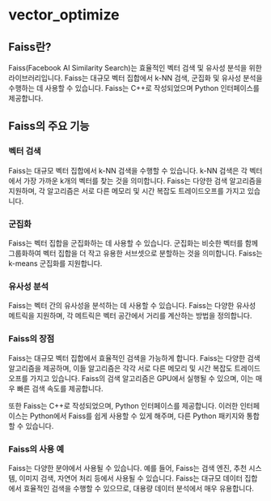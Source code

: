 # vector_optimize

## Faiss란?
Faiss(Facebook AI Similarity Search)는 효율적인 벡터 검색 및 유사성 분석을 위한 라이브러리입니다. Faiss는 대규모 벡터 집합에서 k-NN 검색, 군집화 및 유사성 분석을 수행하는 데 사용할 수 있습니다. Faiss는 C++로 작성되었으며 Python 인터페이스를 제공합니다.

## Faiss의 주요 기능
### 벡터 검색
Faiss는 대규모 벡터 집합에서 k-NN 검색을 수행할 수 있습니다. k-NN 검색은 각 벡터에서 가장 가까운 k개의 벡터를 찾는 것을 의미합니다. Faiss는 다양한 검색 알고리즘을 지원하며, 각 알고리즘은 서로 다른 메모리 및 시간 복잡도 트레이드오프를 가지고 있습니다.

### 군집화
Faiss는 벡터 집합을 군집화하는 데 사용할 수 있습니다. 군집화는 비슷한 벡터를 함께 그룹화하여 벡터 집합을 더 작고 유용한 서브셋으로 분할하는 것을 의미합니다. Faiss는 k-means 군집화를 지원합니다.

### 유사성 분석
Faiss는 벡터 간의 유사성을 분석하는 데 사용할 수 있습니다. Faiss는 다양한 유사성 메트릭을 지원하며, 각 메트릭은 벡터 공간에서 거리를 계산하는 방법을 정의합니다.

### Faiss의 장점
Faiss는 대규모 벡터 집합에서 효율적인 검색을 가능하게 합니다. Faiss는 다양한 검색 알고리즘을 제공하며, 이들 알고리즘은 각각 서로 다른 메모리 및 시간 복잡도 트레이드오프를 가지고 있습니다. Faiss의 검색 알고리즘은 GPU에서 실행될 수 있으며, 이는 매우 빠른 검색 속도를 제공합니다.

또한 Faiss는 C++로 작성되었으며, Python 인터페이스를 제공합니다. 이러한 인터페이스는 Python에서 Faiss를 쉽게 사용할 수 있게 해주며, 다른 Python 패키지와 통합할 수 있습니다.

### Faiss의 사용 예
Faiss는 다양한 분야에서 사용될 수 있습니다. 예를 들어, Faiss는 검색 엔진, 추천 시스템, 이미지 검색, 자연어 처리 등에서 사용될 수 있습니다. Faiss는 대규모 데이터 집합에서 효율적인 검색을 수행할 수 있으므로, 대용량 데이터 분석에서 매우 유용합니다.